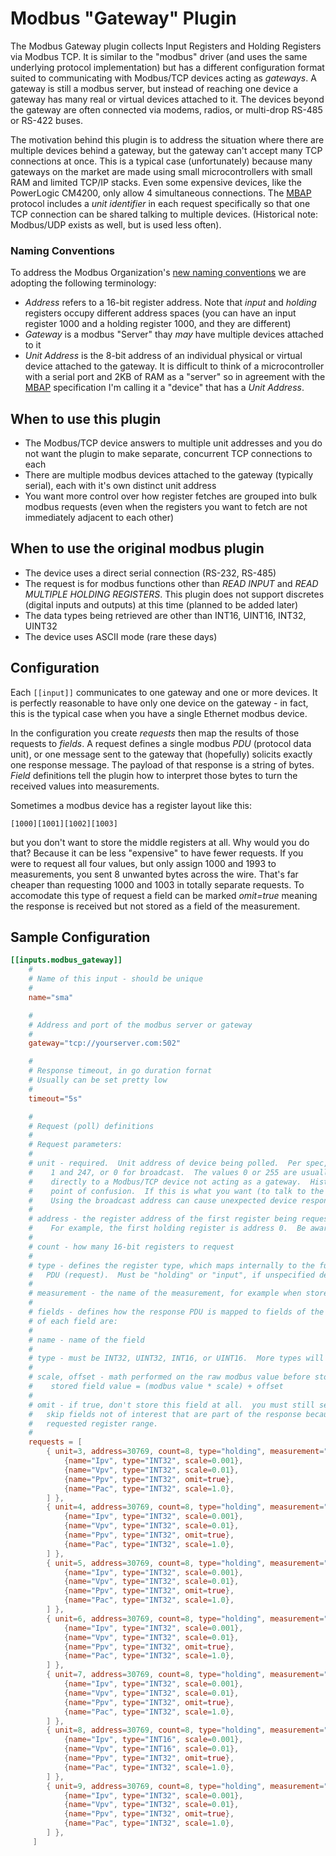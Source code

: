# Modbus "Gateway" Plugin

The Modbus Gateway plugin collects Input Registers and Holding
Registers via Modbus TCP.  It is similar to the "modbus" driver (and uses the same
underlying protocol implementation) but has a different configuration format suited to
communicating with Modbus/TCP devices acting as _gateways_. A gateway is still a modbus server,
but instead of reaching one device a gateway has many real or virtual devices attached to it.
The devices beyond the gateway are often connected via modems, radios, or multi-drop RS-485
or RS-422 buses.

The motivation behind this plugin is to address the situation where there are multiple devices
behind a gateway, but the gateway can't accept many TCP connections at once.  This is
a typical case (unfortunately) because many gateways on the market are made using
small microcontrollers with small RAM and limited TCP/IP stacks.  Even some
expensive devices, like the PowerLogic CM4200, only allow 4 simultaneous connections.
The [MBAP](https://modbus.org/docs/Modbus_Messaging_Implementation_Guide_V1_0b.pdf)
protocol includes a _unit identifier_ in each request specifically so that one TCP
connection can be shared talking to multiple devices.  (Historical note: Modbus/UDP exists
as well, but is used less often).

### Naming Conventions

To address the Modbus Organization's
[new naming conventions](https://modbus.org/docs/Client-ServerPR-07-2020-final.docx.pdf)
we are adopting the following terminology:

 - _Address_ refers to a 16-bit register address.  Note that _input_ and _holding_ registers
    occupy different address spaces (you can have an input register 1000 and a holding
    register 1000, and they are different)
 - _Gateway_ is a modbus "Server" thay _may_ have multiple devices attached to it
 - _Unit Address_ is the 8-bit address of an individual physical or virtual device
    attached to the gateway.  It is difficult to think of a microcontroller with a
    serial port and 2KB of RAM as a "server" so in agreement with the
    [MBAP](https://modbus.org/docs/Modbus_Messaging_Implementation_Guide_V1_0b.pdf)
    specification I'm calling it a "device" that has a _Unit Address_.


## When to use this plugin

 - The Modbus/TCP device answers to multiple unit addresses and you
   do not want the plugin to make separate, concurrent TCP connections to each  
 - There are multiple modbus devices attached to the gateway (typically serial),
   each with it's own distinct unit address
 - You want more control over how register fetches are grouped into
   bulk modbus requests (even when the registers you want to fetch are not
   immediately adjacent to each other)

## When to use the original modbus plugin

 - The device uses a direct serial connection (RS-232, RS-485)
 - The request is for modbus functions other than _READ INPUT_ and
   _READ MULTIPLE HOLDING REGISTERS_.  This plugin does not support discretes
   (digital inputs and outputs) at this time (planned to be added later)
 - The data types being retrieved are other than INT16, UINT16, INT32, UINT32
 - The device uses ASCII mode (rare these days)
  
 ## Configuration

Each `[[input]]` communicates to one gateway and one or more devices.  It is
perfectly reasonable to have only one device on the gateway - in fact, this
is the typical case when you have a single Ethernet modbus device.

In the configuration you create _requests_ then map the results of those requests
to _fields_.  A request defines a single modbus _PDU_ (protocol data unit), or one message
sent to the gateway that (hopefully) solicits exactly one response message.  The payload of
that response is a string of bytes.  _Field_ definitions tell the plugin how to interpret
those bytes to turn the received values into measurements.

Sometimes a modbus device has a register layout like this:

`[1000][1001][1002][1003]`

but you don't want to store the middle registers at all.  Why would you do that? Because it
can be less "expensive" to have fewer requests.  If you were to request all four values,
but only assign 1000 and 1993 to measurements, you sent 8 unwanted bytes across the
wire.  That's far cheaper than requesting 1000 and 1003 in totally separate requests.
To accomodate this type of request a field can be marked _omit=true_ meaning the
response is received but not stored as a field of the measurement. 

## Sample Configuration
```toml
[[inputs.modbus_gateway]]
    #
    # Name of this input - should be unique
    #
    name="sma"

    #
    # Address and port of the modbus server or gateway
    #
    gateway="tcp://yourserver.com:502"

    #
    # Response timeout, in go duration fornat
    # Usually can be set pretty low
    #
    timeout="5s"

    #
    # Request (poll) definitions
    #
    # Request parameters:
    #
    # unit - required.  Unit address of device being polled.  Per spec, the value is between
    #    1 and 247, or 0 for broadcast.  The values 0 or 255 are usually accepted to communicate
    #    directly to a Modbus/TCP device not acting as a gateway.  Historically this has been a
    #    point of confusion.  If this is what you want (to talk to the gateway itself), try 255 first.
    #    Using the broadcast address can cause unexpected device responses.
    #
    # address - the register address of the first register being requested.  This address is zero-based.
    #    For example, the first holding register is address 0.  Be aware that some documentation
    #
    # count - how many 16-bit registers to request
    #
    # type - defines the register type, which maps internally to the function code used to the
    #   PDU (request).  Must be "holding" or "input", if unspecified defaults to "holding"
    #
    # measurement - the name of the measurement, for example when stored in influx
    #
    # fields - defines how the response PDU is mapped to fields of the measurement.  Attributes
    # of each field are:
    #
    # name - name of the field
    #
    # type - must be INT32, UINT32, INT16, or UINT16.  More types will be added in the future.
    #
    # scale, offset - math performed on the raw modbus value before storing.
    #    stored field value = (modbus value * scale) + offset
    #
    # omit - if true, don't store this field at all.  you must still set a 'type'.  Use this to
    #   skip fields not of interest that are part of the response because they are within the
    #   requested register range.
    #
    requests = [
        { unit=3, address=30769, count=8, type="holding", measurement="pv1", fields = [
            {name="Ipv", type="INT32", scale=0.001},
            {name="Vpv", type="INT32", scale=0.01},
            {name="Ppv", type="INT32", omit=true},
            {name="Pac", type="INT32", scale=1.0},
        ] },
        { unit=4, address=30769, count=8, type="holding", measurement="pv2", fields = [
            {name="Ipv", type="INT32", scale=0.001},
            {name="Vpv", type="INT32", scale=0.01},
            {name="Ppv", type="INT32", omit=true},
            {name="Pac", type="INT32", scale=1.0},
        ] },
        { unit=5, address=30769, count=8, type="holding", measurement="pv3", fields = [
            {name="Ipv", type="INT32", scale=0.001},
            {name="Vpv", type="INT32", scale=0.01},
            {name="Ppv", type="INT32", omit=true},
            {name="Pac", type="INT32", scale=1.0},
        ] },
        { unit=6, address=30769, count=8, type="holding", measurement="pv4", fields = [
            {name="Ipv", type="INT32", scale=0.001},
            {name="Vpv", type="INT32", scale=0.01},
            {name="Ppv", type="INT32", omit=true},
            {name="Pac", type="INT32", scale=1.0},
        ] },
        { unit=7, address=30769, count=8, type="holding", measurement="pv5", fields = [
            {name="Ipv", type="INT32", scale=0.001},
            {name="Vpv", type="INT32", scale=0.01},
            {name="Ppv", type="INT32", omit=true},
            {name="Pac", type="INT32", scale=1.0},
        ] },
        { unit=8, address=30769, count=8, type="holding", measurement="pv6", fields = [
            {name="Ipv", type="INT16", scale=0.001},
            {name="Vpv", type="INT16", scale=0.01},
            {name="Ppv", type="INT32", omit=true},
            {name="Pac", type="INT32", scale=1.0},
        ] },
        { unit=9, address=30769, count=8, type="holding", measurement="pv7", fields = [
            {name="Ipv", type="INT32", scale=0.001},
            {name="Vpv", type="INT32", scale=0.01},
            {name="Ppv", type="INT32", omit=true},
            {name="Pac", type="INT32", scale=1.0},
        ] },
     ]
```
